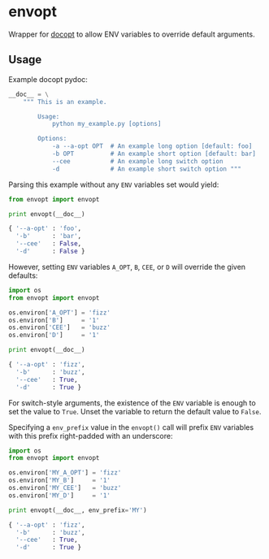 # envopt
Wrapper for [docopt](https://github.com/docopt/docopt) to allow ENV variables to override default arguments.


## Usage

Example docopt pydoc:

```python
__doc__ = \
    """ This is an example.

        Usage:
            python my_example.py [options]

        Options:
            -a --a-opt OPT  # An example long option [default: foo]
            -b OPT          # An example short option [default: bar]
            --cee           # An example long switch option
            -d              # An example short switch option """
```

Parsing this example without any `ENV` variables set would yield:

```python
from envopt import envopt

print envopt(__doc__)

{ '--a-opt' : 'foo',
  '-b'      : 'bar',
  '--cee'   : False,
  '-d'      : False }
```

However, setting `ENV` variables `A_OPT`, `B`, `CEE`, or `D` will override the given defaults:

```python
import os
from envopt import envopt

os.environ['A_OPT'] = 'fizz'
os.environ['B']     = '1'
os.environ['CEE']   = 'buzz'
os.environ['D']     = '1'

print envopt(__doc__)

{ '--a-opt' : 'fizz',
  '-b'      : 'buzz',
  '--cee'   : True,
  '-d'      : True }
```

For switch-style arguments, the existence of the `ENV` variable is enough to set the value to `True`. Unset the variable to return the default value to `False`.

Specifying a `env_prefix` value in the `envopt()` call will prefix `ENV` variables with this prefix right-padded with an underscore:

```python
import os
from envopt import envopt

os.environ['MY_A_OPT'] = 'fizz'
os.environ['MY_B']     = '1'
os.environ['MY_CEE']   = 'buzz'
os.environ['MY_D']     = '1'

print envopt(__doc__, env_prefix='MY')

{ '--a-opt' : 'fizz',
  '-b'      : 'buzz',
  '--cee'   : True,
  '-d'      : True }
```
